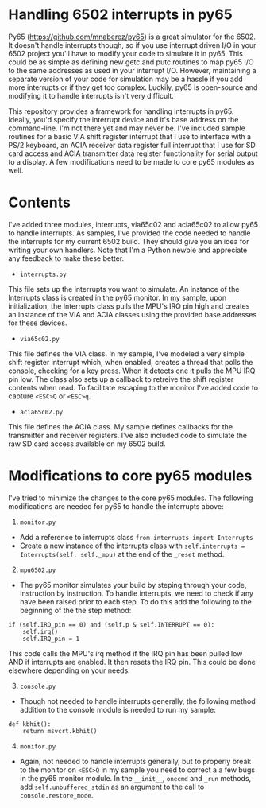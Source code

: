 # Handling 6502 interrupts in py65
Py65 (https://github.com/mnaberez/py65) is a great simulator for the 6502.  It doesn't handle interrupts though, so if you use interrupt driven I/O in your 6502 project you'll have to modify your code to simulate it in py65.  This could be as simple as defining new getc and putc routines to map py65 I/O to the same addresses as used in your interrupt I/O.  However, maintaining a separate version of your code for simulation may be a hassle if you add more interrupts or if they get too complex.  Luckily, py65 is open-source and modifying it to handle interrupts isn't very difficult.

This repository provides a framework for handling interrupts in py65.  Ideally, you'd specify the interrupt device and it's base address on the command-line.  I'm not there yet and may never be.  I've included sample routines for a basic VIA shift register interrupt that I use to interface with a PS/2 keyboard, an ACIA receiver data register full interrupt that I use for SD card access and ACIA transmitter data register functionality for serial output to a display.  A few modifications need to be made to core py65 modules as well.

# Contents

I've added three modules, interrupts, via65c02 and acia65c02 to allow py65 to handle interrupts.  As samples, I've provided the code needed to handle the interrupts for my current 6502 build.  They should give you an idea for writing your own handlers.  Note that I'm a Python newbie and appreciate any feedback to make these better.

* `interrupts.py`

This file sets up the interrupts you want to simulate.  An instance of the Interrupts class is created in the py65 monitor.  In my sample, upon initialization, the Interrupts class pulls the MPU's IRQ pin high and creates an instance of the VIA and ACIA classes using the provided base addresses for these devices.

* `via65c02.py`

This file defines the VIA class.  In my sample, I've modeled a very simple shift register interrupt which, when enabled, creates a thread that polls the console, checking for a key press.  When it detects one it pulls the MPU IRQ pin low.  The class also sets up a callback to retreive the shift register contents when read.  To facilitate escaping to the monitor I've added code to capture `<ESC>Q` or `<ESC>q`.

* `acia65c02.py`

This file defines the ACIA class.  My sample defines callbacks for the transmitter and receiver registers.  I've also included code to simulate the raw SD card access available on my 6502 build.
  
# Modifications to core py65 modules

I've tried to minimize the changes to the core py65 modules.  The following modifications are needed for py65 to handle the interrupts above:

1. `monitor.py`

* Add a reference to interrupts class `from interrupts import Interrupts`
* Create a new instance of the interrupts class with `self.interrupts = Interrupts(self, self._mpu)` at the end of the `_reset` method.

2. `mpu6502.py`

* The py65 monitor simulates your build by steping through your code, instruction by instruction.  To handle interrupts, we need to check if any have been raised prior to each step. To do this add the following to the beginning of the the step method:

````
if (self.IRQ_pin == 0) and (self.p & self.INTERRUPT == 0):
    self.irq()
    self.IRQ_pin = 1
````

This code calls the MPU's irq method if the IRQ pin has been pulled low AND if interrupts are enabled.  It then resets the IRQ pin.  This could be done elsewhere depending on your needs.

3. `console.py`

* Though not needed to handle interrupts generally, the following method addition to the console module is needed to run my sample:

````
def kbhit():
    return msvcrt.kbhit()
````

4. `monitor.py`

* Again, not needed to handle interrupts generally, but to properly break to the monitor on `<ESC>Q` in my sample you need to correct a a few bugs in the py65 monitor module.  In the `__init__`, `onecmd` and `_run` methods, add `self.unbuffered_stdin` as an argument to the call to `console.restore_mode`.



